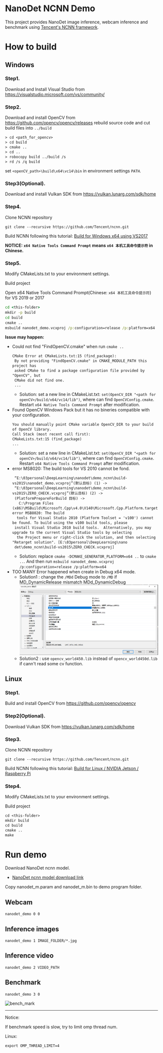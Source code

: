 # NanoDet NCNN Demo

This project provides NanoDet image inference, webcam inference and benchmark using
[Tencent's NCNN framework](https://github.com/Tencent/ncnn).

# How to build

## Windows
### Step1.
Download and Install Visual Studio from https://visualstudio.microsoft.com/vs/community/

### Step2.
Download and install OpenCV from https://github.com/opencv/opencv/releases
rebuild source code and cut build files into `../build`
~~~
> cd <path_for_opencv>
> cd build
> cmake ..
> cd ..
> robocopy build ../build /s
> rd /s /q build
~~~

set `<openCV_path>\build\x64\vc14\bin` in environment settings `PATH`.

### Step3(Optional).
Download and install Vulkan SDK from https://vulkan.lunarg.com/sdk/home

### Step4.
Clone NCNN repository

``` shell script
git clone --recursive https://github.com/Tencent/ncnn.git
```
Build NCNN following this tutorial: [Build for Windows x64 using VS2017](https://github.com/Tencent/ncnn/wiki/how-to-build#build-for-windows-x64-using-visual-studio-community-2017)

**NOTICE: `x64 Native Tools Command Prompt` means `x64 本机工具命令提示符` in Chinese.**


### Step5.

Modify CMakeLists.txt to your environment settings.

Build project

Open x64 Native Tools Command Prompt(Chinese: `x64 本机工具命令提示符`) for VS 2019 or 2017

``` cmd
cd <this-folder>
mkdir -p build
cd build
cmake .. 
msbuild nanodet_demo.vcxproj /p:configuration=release /p:platform=x64
```


**Issue may happen:**
 - Could not find "FindOpenCV.cmake" when run `cmake ..`
     ~~~
     CMake Error at CMakeLists.txt:15 (find_package):
      By not providing "FindOpenCV.cmake" in CMAKE_MODULE_PATH this project has
      asked CMake to find a package configuration file provided by "OpenCV", but
      CMake did not find one.
      ...
     ~~~
    - Solution: set a new line in CMakeList.txt: `set(OpenCV_DIR "<path for openCV>/build/x64/vc14/lib")`, where can find `OpenCVConfig.cmake`. Restart `x64 Native Tools Command Prompt` after modification.
 - Found OpenCV Windows Pack but it has no bineries compatible with your configuration.
      ~~~
     You should manually point CMake variable OpenCV_DIR to your build of OpenCV library.
    Call Stack (most recent call first):
      CMakeLists.txt:15 (find_package)
      ...
     ~~~
    - Solution: set a new line in CMakeList.txt: `set(OpenCV_DIR "<path for openCV>/build/x64/vc14/lib")`, where can find `OpenCVConfig.cmake`. Restart `x64 Native Tools Command Prompt` after modification.
 - error MS8020: The build tools for VS 2010 cannot be fond.
   ~~~
    “E:\03personal\DeepLearning\nanodet\demo_ncnn\build-vs2015\nanodet_demo.vcxproj”(默认目标) (1) ->
    “E:\03personal\DeepLearning\nanodet\demo_ncnn\build-vs2015\ZERO_CHECK.vcxproj”(默认目标) (2) ->
    (PlatformPrepareForBuild 目标) ->
      C:\Program Files (x86)\MSBuild\Microsoft.Cpp\v4.0\V140\Microsoft.Cpp.Platform.targets(55,5): error MSB8020: The build
     tools for Visual Studio 2010 (Platform Toolset = 'v100') cannot be found. To build using the v100 build tools, please
    install Visual Studio 2010 build tools.  Alternatively, you may upgrade to the current Visual Studio tools by selecting
     the Project menu or right-click the solution, and then selecting "Retarget solution". [E:\03personal\DeepLearning\nano
    det\demo_ncnn\build-vs2015\ZERO_CHECK.vcxproj]
   ~~~
    - Solution: replace `cmake -DCMAKE_GENERATOR_PLATFORM=x64 ..` to `cmake ..`. And then run `msbuild nanodet_demo.vcxproj /p:configuration=release /p:platform=x64`
 - TOO MANY Error happened when create in Debug x64 mode.
    - Solution1 : change the `/MDd` Debug mode to `/MD` if MD_DynamicRelease mismatch MDd_DynamicDebug
        <div align="center"><img src="images/MDd.png"></div>
    - Solution2 : use `opencv_world450.lib` instead of `opencv_world450d.lib` if cann't read some cv function.


## Linux

### Step1.
Build and install OpenCV from https://github.com/opencv/opencv

### Step2(Optional).
Download Vulkan SDK from https://vulkan.lunarg.com/sdk/home

### Step3.
Clone NCNN repository

``` shell script
git clone --recursive https://github.com/Tencent/ncnn.git 
```

Build NCNN following this tutorial: [Build for Linux / NVIDIA Jetson / Raspberry Pi](https://github.com/Tencent/ncnn/wiki/how-to-build#build-for-linux)

### Step4.

Modify CMakeLists.txt to your environment settings.

Build project

``` shell script
cd <this-folder>
mkdir build
cd build
cmake ..
make
```

# Run demo

Download NanoDet ncnn model.
* [NanoDet ncnn model download link](https://github.com/RangiLyu/nanodet/releases/download/v0.0.1/nanodet_ncnn_model.zip)

Copy nanodet_m.param and nanodet_m.bin to demo program folder.

## Webcam

```shell script
nanodet_demo 0 0
```

## Inference images

```shell script
nanodet_demo 1 IMAGE_FOLDER/*.jpg
```

## Inference video

```shell script
nanodet_demo 2 VIDEO_PATH
```

## Benchmark

```shell script
nanodet_demo 3 0
```
![bench_mark](benchmark.jpg)
****

Notice:

If benchmark speed is slow, try to limit omp thread num.

Linux:

```shell script
export OMP_THREAD_LIMIT=4
```
